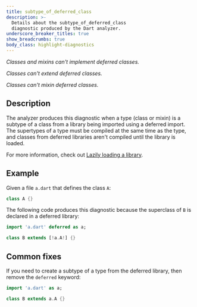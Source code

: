```yaml
---
title: subtype_of_deferred_class
description: >-
  Details about the subtype_of_deferred_class
  diagnostic produced by the Dart analyzer.
underscore_breaker_titles: true
show_breadcrumbs: true
body_class: highlight-diagnostics
---
```


_Classes and mixins can't implement deferred classes._

_Classes can't extend deferred classes._

_Classes can't mixin deferred classes._

## Description

The analyzer produces this diagnostic when a type (class or mixin) is a
subtype of a class from a library being imported using a deferred import.
The supertypes of a type must be compiled at the same time as the type, and
classes from deferred libraries aren't compiled until the library is
loaded.

For more information, check out
[Lazily loading a library](https://dart.dev/language/libraries#lazily-loading-a-library).

## Example

Given a file `a.dart` that defines the class `A`:

```dart
class A {}
```

The following code produces this diagnostic because the superclass of `B`
is declared in a deferred library:

```dart
import 'a.dart' deferred as a;

class B extends [!a.A!] {}
```

## Common fixes

If you need to create a subtype of a type from the deferred library, then
remove the `deferred` keyword:

```dart
import 'a.dart' as a;

class B extends a.A {}
```
